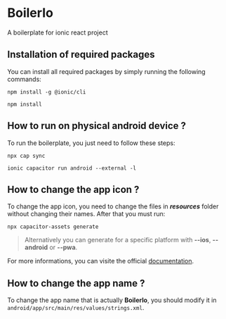 # BoilerIo

A boilerplate for ionic react project

## Installation of required packages

You can install all required packages by simply running the following commands:

`npm install -g @ionic/cli`

`npm install`

## How to run on physical android device ?

To run the boilerplate, you just need to follow these steps:

`npx cap sync`

`ionic capacitor run android --external -l`

## How to change the app icon ?

To change the app icon, you need to change the files in ***resources*** folder without changing their names.
After that you must run:

`npx capacitor-assets generate`

> Alternatively you can generate for a specific platform with <b>--ios</b>, <b>--android</b> or <b>--pwa</b>.

For more informations, you can visite the official [documentation](https://capacitorjs.com/docs/guides/splash-screens-and-icons).

## How to change the app name ?

To change the app name that is actually <b>BoilerIo</b>, you should modify it in `android/app/src/main/res/values/strings.xml`.
